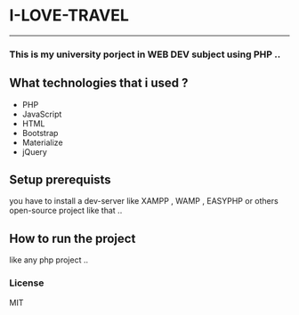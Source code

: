 # I-LOVE-TRAVEL
---
### This is my university porject in WEB DEV subject using PHP .. 

## What technologies that i used ? 
 - PHP 
 - JavaScript
 - HTML 
 - Bootstrap
 - Materialize 
 - jQuery

## Setup prerequists
you have to install a dev-server like XAMPP , WAMP , EASYPHP or others open-source project like that ..

## How to run the project 
like any php project .. 

### License 
MIT
